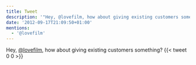 ```yaml
---
title: Tweet
description: '"Hey, @lovefilm, how about giving existing customers something?"'
date: '2012-09-17T21:09:50+01:00'
mentions:
  - '@lovefilm'
---
```

Hey, [@lovefilm](https://twitter.com/@lovefilm), how about giving existing customers something?
      {{< tweet 0 0 >}}
    
